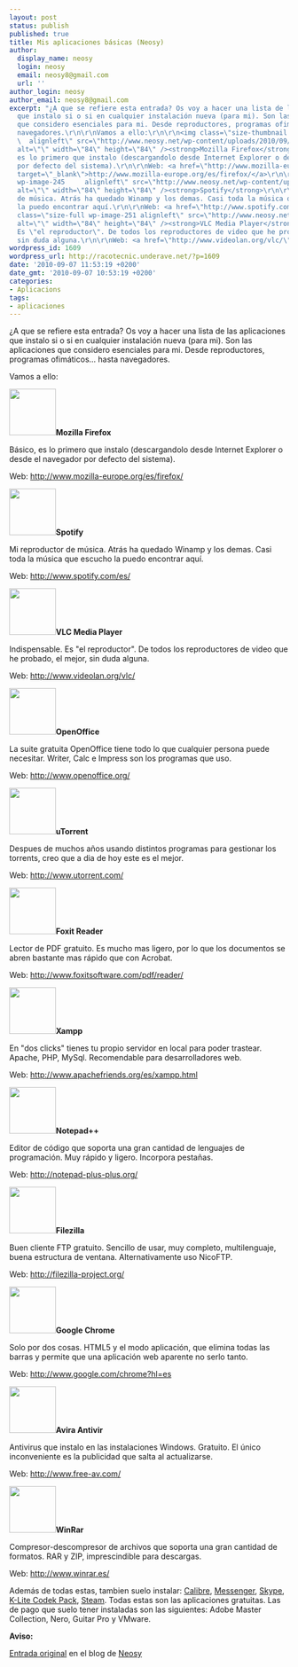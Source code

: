```yaml
---
layout: post
status: publish
published: true
title: Mis aplicaciones básicas (Neosy)
author:
  display_name: neosy
  login: neosy
  email: neosy8@gmail.com
  url: ''
author_login: neosy
author_email: neosy8@gmail.com
excerpt: "¿A que se refiere esta entrada? Os voy a hacer una lista de las aplicaciones
  que instalo si o si en cualquier instalación nueva (para mi). Son las aplicaciones
  que considero esenciales para mi. Desde reproductores, programas ofimáticos... hasta
  navegadores.\r\n\r\nVamos a ello:\r\n\r\n<img class=\"size-thumbnail wp-image-248
  \  alignleft\" src=\"http://www.neosy.net/wp-content/uploads/2010/09/firefox-150x150.png\"
  alt=\"\" width=\"84\" height=\"84\" /><strong>Mozilla Firefox</strong>\r\n\r\nBásico,
  es lo primero que instalo (descargandolo desde Internet Explorer o desde el navegador
  por defecto del sistema).\r\n\r\nWeb: <a href=\"http://www.mozilla-europe.org/es/firefox/\"
  target=\"_blank\">http://www.mozilla-europe.org/es/firefox/</a>\r\n\r\n<img class=\"size-thumbnail
  wp-image-245     alignleft\" src=\"http://www.neosy.net/wp-content/uploads/2010/09/spotify-L-1-150x150.jpg\"
  alt=\"\" width=\"84\" height=\"84\" /><strong>Spotify</strong>\r\n\r\nMi reproductor
  de música. Atrás ha quedado Winamp y los demas. Casi toda la música que escucho
  la puedo encontrar aquí.\r\n\r\nWeb: <a href=\"http://www.spotify.com/es/\" target=\"_blank\">http://www.spotify.com/es/</a>\r\n\r\n<img
  class=\"size-full wp-image-251 alignleft\" src=\"http://www.neosy.net/wp-content/uploads/2010/09/vlc_icon.png\"
  alt=\"\" width=\"84\" height=\"84\" /><strong>VLC Media Player</strong>\r\n\r\nIndispensable.
  Es \"el reproductor\". De todos los reproductores de video que he probado, el mejor,
  sin duda alguna.\r\n\r\nWeb: <a href=\"http://www.videolan.org/vlc/\" target=\"_blank\">http://www.videolan.org/vlc/</a>\r\n\r\n"
wordpress_id: 1609
wordpress_url: http://racotecnic.underave.net/?p=1609
date: '2010-09-07 11:53:19 +0200'
date_gmt: '2010-09-07 10:53:19 +0200'
categories:
- Aplicacions
tags:
- aplicaciones
---
```


¿A que se refiere esta entrada? Os voy a hacer una lista de las aplicaciones que instalo si o si en cualquier instalación nueva (para mi). Son las aplicaciones que considero esenciales para mi. Desde reproductores, programas ofimáticos... hasta navegadores.

Vamos a ello:

<img class="size-thumbnail wp-image-248   alignleft" src="http://www.neosy.net/wp-content/uploads/2010/09/firefox-150x150.png" alt="" width="84" height="84" /><strong>Mozilla Firefox</strong>

Básico, es lo primero que instalo (descargandolo desde Internet Explorer o desde el navegador por defecto del sistema).

Web: <a href="http://www.mozilla-europe.org/es/firefox/" target="_blank">http://www.mozilla-europe.org/es/firefox/</a>

<img class="size-thumbnail wp-image-245     alignleft" src="http://www.neosy.net/wp-content/uploads/2010/09/spotify-L-1-150x150.jpg" alt="" width="84" height="84" /><strong>Spotify</strong>

Mi reproductor de música. Atrás ha quedado Winamp y los demas. Casi toda la música que escucho la puedo encontrar aquí.

Web: <a href="http://www.spotify.com/es/" target="_blank">http://www.spotify.com/es/</a>

<img class="size-full wp-image-251 alignleft" src="http://www.neosy.net/wp-content/uploads/2010/09/vlc_icon.png" alt="" width="84" height="84" /><strong>VLC Media Player</strong>

Indispensable. Es "el reproductor". De todos los reproductores de video que he probado, el mejor, sin duda alguna.

Web: <a href="http://www.videolan.org/vlc/" target="_blank">http://www.videolan.org/vlc/</a>

<a id="more"></a><a id="more-1609"></a>

<img class="size-thumbnail wp-image-244 alignleft" src="http://www.neosy.net/wp-content/uploads/2010/09/openoffice-2-150x150.jpg" alt="" width="84" height="84" /><strong>OpenOffice</strong>

La suite gratuita OpenOffice tiene todo lo que cualquier persona puede necesitar. Writer, Calc e Impress son los programas que uso.

Web: <a href="http://www.openoffice.org/" target="_blank">http://www.openoffice.org/</a>

<img class="size-thumbnail wp-image-250 alignleft" src="http://www.neosy.net/wp-content/uploads/2010/09/uTorrent_Logo_by_SnowShade-150x150.png" alt="" width="84" height="84" /><strong>uTorrent</strong>

Despues de muchos años usando distintos programas para gestionar los torrents, creo que a dia de hoy este es el mejor.

Web: <a href="http://www.utorrent.com/" target="_blank">http://www.utorrent.com/</a>

<img class="alignleft size-full wp-image-243" src="http://www.neosy.net/wp-content/uploads/2010/09/images.jpg" alt="" width="84" height="84" /><strong>Foxit Reader</strong>

Lector de PDF gratuito. Es mucho mas ligero, por lo que los documentos se abren bastante mas rápido que con Acrobat.

Web: <a href="http://www.foxitsoftware.com/pdf/reader/" target="_blank">http://www.foxitsoftware.com/pdf/reader/</a>

<img class="alignleft size-full wp-image-252" src="http://www.neosy.net/wp-content/uploads/2010/09/xampp.png" alt="" width="84" height="84" /><strong>Xampp</strong>

En "dos clicks" tienes tu propio servidor en local para poder trastear. Apache, PHP, MySql. Recomendable para desarrolladores web.

Web: <a href="http://www.apachefriends.org/es/xampp.html" target="_blank">http://www.apachefriends.org/es/xampp.html</a>

<img class="alignleft size-thumbnail wp-image-246" src="http://www.neosy.net/wp-content/uploads/2010/09/568395745-150x150.png" alt="" width="84" height="84" /><strong>Notepad++</strong>

Editor de código que soporta una gran cantidad de lenguajes de programación. Muy rápido y ligero. Incorpora pestañas.

Web: <a href="http://notepad-plus-plus.org/" target="_blank">http://notepad-plus-plus.org/</a>

<img class="alignleft size-full wp-image-247" src="http://www.neosy.net/wp-content/uploads/2010/09/Filezilla_logo.png" alt="" width="84" height="84" /><strong>Filezilla</strong>

Buen cliente FTP gratuito. Sencillo de usar, muy completo, multilenguaje, buena estructura de ventana. Alternativamente uso NicoFTP.

Web: <a href="http://filezilla-project.org/" target="_blank">http://filezilla-project.org/</a>

<img class="size-full wp-image-249  alignleft" src="http://www.neosy.net/wp-content/uploads/2010/09/google_chrome_logo.png" alt="" width="84" height="84" /><strong>Google Chrome</strong>

Solo por dos cosas. HTML5 y el modo aplicación, que elimina todas las barras y permite que una aplicación web aparente no serlo tanto.

Web: <a href="http://www.google.com/chrome?hl=es" target="_blank">http://www.google.com/chrome?hl=es</a>

<img class="alignleft size-full wp-image-270" src="http://www.neosy.net/wp-content/uploads/2010/09/logo-web-thumb.gif" alt="" width="84" height="84" /><strong>Avira Antivir</strong>

Antivirus que instalo en las instalaciones Windows. Gratuito. El único inconveniente es la publicidad que salta al actualizarse.

Web: <a href="http://www.free-av.com/" target="_blank">http://www.free-av.com/</a>

<img class="alignleft size-full wp-image-271" src="http://www.neosy.net/wp-content/uploads/2010/09/WINRAR.png" alt="" width="84" height="84" /><strong>WinRar</strong>

Compresor-descompresor de archivos que soporta una gran cantidad de formatos. RAR y ZIP, imprescindible para descargas.

Web: <a href="http://www.winrar.es/" target="_blank">http://www.winrar.es/</a>

Además de todas estas, tambien suelo instalar: <a href="http://calibre-ebook.com/" target="_blank">Calibre</a>, <a href="http://explore.live.com/windows-live-messenger" target="_blank">Messenger</a>, <a href="http://www.skype.com/intl/es/home/" target="_blank">Skype</a>, <a href="http://www.codecguide.com/about_kl.htm" target="_blank">K-Lite Codek Pack</a>, <a href="http://store.steampowered.com/about/" target="_blank">Steam</a>. Todas estas son las aplicaciones gratuitas. Las de pago que suelo tener instaladas son las siguientes: Adobe Master Collection, Nero, Guitar Pro y VMware.

<strong>Aviso:<br />
</strong>

<a href="http://www.neosy.net/apple-store-barcelona-maquinista/" target="_self">Entrada original</a> en el blog de <a href="http://www.neosy.net/" target="_blank">Neosy</a>
